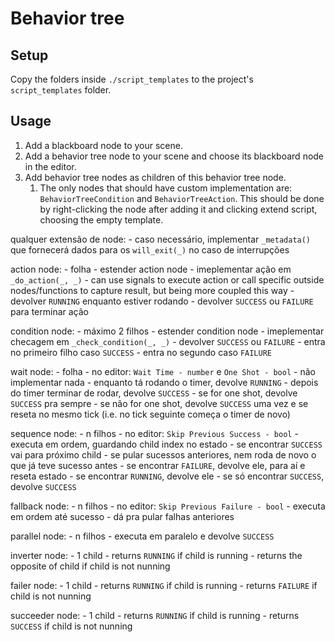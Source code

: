 # Behavior tree

## Setup
Copy the folders inside `./script_templates` to the project's `script_templates` folder.

## Usage

1. Add a blackboard node to your scene.
1. Add a behavior tree node to your scene and choose its blackboard node in the editor.
1. Add behavior tree nodes as children of this behavior tree node.
	1. The only nodes that should have custom implementation are: `BehaviorTreeCondition` and `BehaviorTreeAction`. This should be done by right-clicking the node after adding it and clicking extend script, choosing the empty template.

qualquer extensão de node:
	- caso necessário, implementar `_metadata()` que fornecerá dados para os `will_exit(_)` no caso de interrupções

action node:
	- folha
	- estender action node
	- imeplementar ação em `_do_action(_, _)`
		- can use signals to execute action or call specific outside nodes/functions to capture result, but being more coupled this way
		- devolver `RUNNING` enquanto estiver rodando
		- devolver `SUCCESS` ou `FAILURE` para terminar ação

condition node:
	- máximo 2 filhos
	- estender condition node
	- imeplementar checagem em `_check_condition(_, _)`
		- devolver `SUCCESS` ou `FAILURE`
		- entra no primeiro filho caso `SUCCESS`
		- entra no segundo caso `FAILURE`

wait node:
	- folha
	- no editor: `Wait Time - number` e `One Shot - bool`
	- não implementar nada
	- enquanto tá rodando o timer, devolve `RUNNING`
	- depois do timer terminar de rodar, devolve `SUCCESS`
		- se for one shot, devolve `SUCCESS` pra sempre
		- se não for one shot, devolve `SUCCESS` uma vez e se reseta no mesmo tick (i.e. no tick seguinte começa o timer de novo)

sequence node:
	- n filhos
	- no editor: `Skip Previous Success - bool`
	- executa em ordem, guardando child index no estado
		- se encontrar `SUCCESS` vai para próximo child
			- se pular sucessos anteriores, nem roda de novo o que já teve sucesso antes
		- se encontrar `FAILURE`, devolve ele, para aí e reseta estado
		- se encontrar `RUNNING`, devolve ele
		- se só encontrar `SUCCESS`, devolve `SUCCESS`

fallback node:
	- n filhos
	- no editor: `Skip Previous Failure - bool`
	- executa em ordem até sucesso
	- dá pra pular falhas anteriores

parallel node:
	- n filhos
	- executa em paralelo e devolve `SUCCESS`
	
inverter node:
	- 1 child
	- returns `RUNNING` if child is running
	- returns the opposite of child if child is not nunning

failer node:
	- 1 child
	- returns `RUNNING` if child is running
	- returns `FAILURE` if child is not nunning

succeeder node:
	- 1 child
	- returns `RUNNING` if child is running
	- returns `SUCCESS` if child is not nunning
